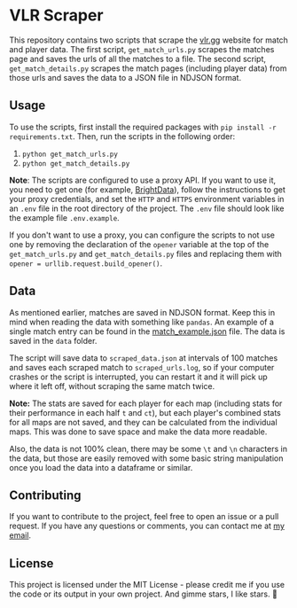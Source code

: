 # VLR Scraper

This repository contains two scripts that scrape the [vlr.gg](https://www.vlr.gg) website for match and player data. The first script, `get_match_urls.py` scrapes the matches page and saves the urls of all the matches to a file. The second script, `get_match_details.py` scrapes the match pages (including player data) from those urls and saves the data to a JSON file in NDJSON format.

## Usage

To use the scripts, first install the required packages with `pip install -r requirements.txt`. Then, run the scripts in the following order:

1. `python get_match_urls.py`
2. `python get_match_details.py`

**Note**: The scripts are configured to use a proxy API. If you want to use it, you need to get one (for example, [BrightData](https://brightdata.com)), follow the instructions to get your proxy credentials, and set the `HTTP` and `HTTPS` environment variables in an `.env` file in the root directory of the project. The `.env` file should look like the example file `.env.example`.

If you don't want to use a proxy, you can configure the scripts to not use one by removing the declaration of the `opener` variable at the top of the `get_match_urls.py` and `get_match_details.py` files and replacing them with `opener = urllib.request.build_opener()`.

## Data

As mentioned earlier, matches are saved in NDJSON format. Keep this in mind when reading the data with something like `pandas`. An example of a single match entry can be found in the [match_example.json](./data/match_example.json) file. The data is saved in the `data` folder.

The script will save data to `scraped_data.json` at intervals of 100 matches and saves each scraped match to `scraped_urls.log`, so if your computer crashes or the script is interrupted, you can restart it and it will pick up where it left off, without scraping the same match twice.

**Note:** The stats are saved for each player for each map (including stats for their performance in each half `t` and `ct`), but each player's combined stats for all maps are not saved, and they can be calculated from the individual maps. This was done to save space and make the data more readable.

Also, the data is not 100% clean, there may be some `\t` and `\n` characters in the data, but those are easily removed with some basic string manipulation once you load the data into a dataframe or similar.

## Contributing

If you want to contribute to the project, feel free to open an issue or a pull request. If you have any questions or comments, you can contact me at [my email](mailto:taavidev@gmail.com).

## License

This project is licensed under the MIT License - please credit me if you use the code or its output in your own project. And gimme stars, I like stars. 🌟
